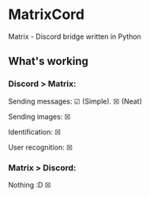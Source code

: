 # MatrixCord

Matrix - Discord bridge written in Python

## What's working
### Discord > Matrix:
Sending messages: ☑ (Simple). ☒ (Neat)

Sending images: ☒

Identification: ☒

User recognition: ☒

### Matrix > Discord:

Nothing :D ☒
